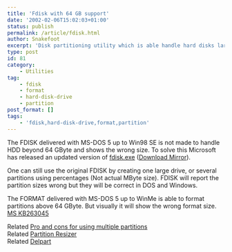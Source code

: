 ```yaml
---
title: 'Fdisk with 64 GB support'
date: '2002-02-06T15:02:03+01:00'
status: publish
permalink: /article/fdisk.html
author: Snakefoot
excerpt: 'Disk partitioning utility which is able handle hard disks larger than 64 GB.'
type: post
id: 81
category:
    - Utilities
tag:
    - fdisk
    - format
    - hard-disk-drive
    - partition
post_format: []
tags:
    - 'fdisk,hard-disk-drive,format,partition'
---
```

The FDISK delivered with MS-DOS 5 up to Win98 SE is not made to handle HDD beyond 64 GByte and shows the wrong size. To solve this Microsoft has released an updated version of [fdisk.exe](http://support.microsoft.com/kb/263044 "Fdisk Does Not Recognize Full Size of Hard Disks Larger than 64 GB [Q263044]") ([Download Mirror](http://smallvoid.orgfree.com/?file=fdisk.zip)).  
  
 One can still use the original FDISK by creating one large drive, or several partitions using percentages (Not actual MByte size). FDISK will report the partition sizes wrong but they will be correct in DOS and Windows.  
  
 The FORMAT delivered with MS-DOS 5 up to WinMe is able to format partitions above 64 GByte. But visually it will show the wrong format size. [MS KB263045](http://support.microsoft.com/kb/263045 "Format Displays Size of Partitions or Logical Drives Larger Than 64 GB Incorrectly [Q263045]")  
  
 Related [Pro and cons for using multiple partitions](/article/multiple-partitions.html)  
 Related [Partition Resizer](/article/partition-resizer.html)  
 Related [Delpart](/article/delpart.html)